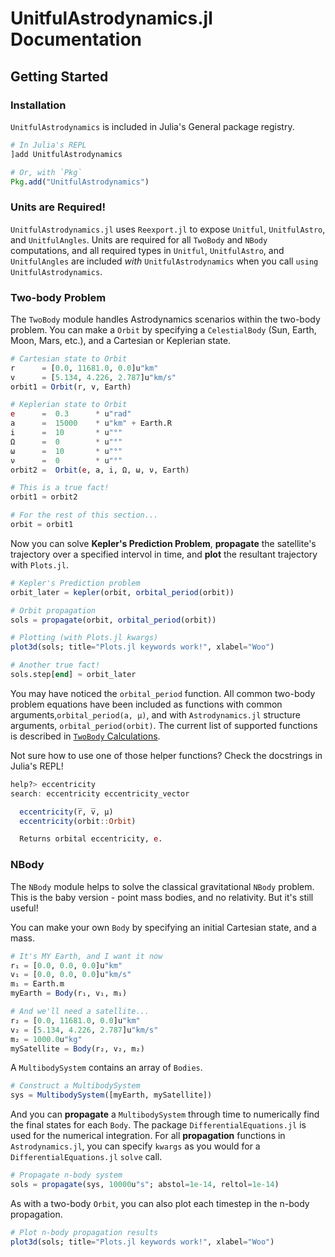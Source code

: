 # UnitfulAstrodynamics.jl Documentation

## Getting Started

### Installation

`UnitfulAstrodynamics` is included in Julia's General package registry.

```Julia
# In Julia's REPL
]add UnitfulAstrodynamics

# Or, with `Pkg`
Pkg.add("UnitfulAstrodynamics")
```

### Units are Required!

`UnitfulAstrodynamics.jl` uses `Reexport.jl` to expose `Unitful`, `UnitfulAstro`, and `UnitfulAngles`. Units are required for all `TwoBody` and `NBody` computations, and all required types in `Unitful`, `UnitfulAstro`, and `UnitfulAngles` are included _with_ `UnitfulAstrodynamics` when you call `using UnitfulAstrodynamics`.

### Two-body Problem

The `TwoBody` module handles Astrodynamics scenarios within the two-body problem. You can make a `Orbit` by specifying a `CelestialBody` (Sun, Earth, Moon, Mars, etc.), and a Cartesian or Keplerian state.

```Julia
# Cartesian state to Orbit
r      = [0.0, 11681.0, 0.0]u"km"
v      = [5.134, 4.226, 2.787]u"km/s"
orbit1 = Orbit(r, v, Earth)

# Keplerian state to Orbit
e      =  0.3      * u"rad"
a      =  15000    * u"km" + Earth.R
i      =  10       * u"°"
Ω      =  0        * u"°"
ω      =  10       * u"°"
ν      =  0        * u"°"
orbit2 =  Orbit(e, a, i, Ω, ω, ν, Earth)

# This is a true fact!
orbit1 ≈ orbit2

# For the rest of this section...
orbit = orbit1
```

Now you can solve __Kepler's Prediction Problem__,  __propagate__ the satellite's trajectory over a specified intervol in time, and __plot__ the resultant trajectory with `Plots.jl`.

```Julia
# Kepler's Prediction problem
orbit_later = kepler(orbit, orbital_period(orbit))

# Orbit propagation
sols = propagate(orbit, orbital_period(orbit))

# Plotting (with Plots.jl kwargs)
plot3d(sols; title="Plots.jl keywords work!", xlabel="Woo")

# Another true fact!
sols.step[end] ≈ orbit_later
```

You may have noticed the `orbital_period` function. All common two-body problem equations have been included as functions with common arguments,`orbital_period(a, μ)`, and with `Astrodynamics.jl` structure arguments, `orbital_period(orbit)`. The current list of supported functions is described in [`TwoBody` Calculations](@ref).

Not sure how to use one of those helper functions? Check the docstrings in Julia's REPL!

```Julia
help?> eccentricity
search: eccentricity eccentricity_vector

  eccentricity(r̅, v̅, μ)
  eccentricity(orbit::Orbit)

  Returns orbital eccentricity, e.
```

### NBody

The `NBody` module helps to solve the classical gravitational `NBody` problem. This is the baby version - point mass bodies, and no relativity. But it's still useful!

You can make your own `Body` by specifying an initial Cartesian state, and a mass.

```Julia
# It's MY Earth, and I want it now
r₁ = [0.0, 0.0, 0.0]u"km"
v₁ = [0.0, 0.0, 0.0]u"km/s"
m₁ = Earth.m
myEarth = Body(r₁, v₁, m₁)

# And we'll need a satellite...
r₂ = [0.0, 11681.0, 0.0]u"km"
v₂ = [5.134, 4.226, 2.787]u"km/s"
m₂ = 1000.0u"kg"
mySatellite = Body(r₂, v₂, m₂)
```

A `MultibodySystem` contains an array of `Bodies`.

```Julia
# Construct a MultibodySystem
sys = MultibodySystem([myEarth, mySatellite])
```

And you can __propagate__ a `MultibodySystem` through time to numerically find the final states for each `Body`. The package `DifferentialEquations.jl` is used for the numerical integration. For all __propagation__ functions in `Astrodynamics.jl`, you can specify `kwargs` as you would for a `DifferentialEquations.jl` `solve` call.

```Julia
# Propagate n-body system
sols = propagate(sys, 10000u"s"; abstol=1e-14, reltol=1e-14)
```

As with a two-body `Orbit`, you can also plot each timestep in the n-body propagation.

```Julia
# Plot n-body propagation results
plot3d(sols; title="Plots.jl keywords work!", xlabel="Woo")
```